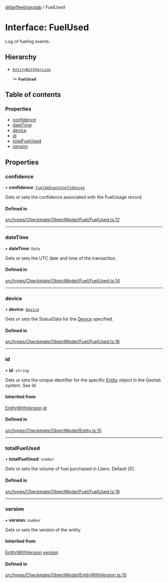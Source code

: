 [@fairfleet/geotab](../README.md) / FuelUsed

# Interface: FuelUsed

Log of fueling events.

## Hierarchy

- [`EntityWithVersion`](EntityWithVersion.md)

  ↳ **`FuelUsed`**

## Table of contents

### Properties

- [confidence](FuelUsed.md#confidence)
- [dateTime](FuelUsed.md#datetime)
- [device](FuelUsed.md#device)
- [id](FuelUsed.md#id)
- [totalFuelUsed](FuelUsed.md#totalfuelused)
- [version](FuelUsed.md#version)

## Properties

### confidence

• **confidence**: [`FuelUpEventConfidences`](../README.md#fuelupeventconfidences)

Gets or sets the confidence associated with the FuelUsage record.

#### Defined in

[src/types/Checkmate/ObjectModel/Fuel/FuelUsed.ts:12](https://github.com/fairfleet/geotab/blob/d57d931/src/types/Checkmate/ObjectModel/Fuel/FuelUsed.ts#L12)

___

### dateTime

• **dateTime**: `Date`

Gets or sets the UTC date and time of the transaction.

#### Defined in

[src/types/Checkmate/ObjectModel/Fuel/FuelUsed.ts:14](https://github.com/fairfleet/geotab/blob/d57d931/src/types/Checkmate/ObjectModel/Fuel/FuelUsed.ts#L14)

___

### device

• **device**: [`Device`](Device.md)

Gets or sets the StatusData for the [Device](Device.md) specified.

#### Defined in

[src/types/Checkmate/ObjectModel/Fuel/FuelUsed.ts:16](https://github.com/fairfleet/geotab/blob/d57d931/src/types/Checkmate/ObjectModel/Fuel/FuelUsed.ts#L16)

___

### id

• **id**: `string`

Gets or sets the unique identifier for the specific [Entity](Entity.md) object in the Geotab system. See Id.

#### Inherited from

[EntityWithVersion](EntityWithVersion.md).[id](EntityWithVersion.md#id)

#### Defined in

[src/types/Checkmate/ObjectModel/Entity.ts:15](https://github.com/fairfleet/geotab/blob/d57d931/src/types/Checkmate/ObjectModel/Entity.ts#L15)

___

### totalFuelUsed

• **totalFuelUsed**: `number`

Gets or sets the volume of fuel purchased in Liters. Default [0].

#### Defined in

[src/types/Checkmate/ObjectModel/Fuel/FuelUsed.ts:18](https://github.com/fairfleet/geotab/blob/d57d931/src/types/Checkmate/ObjectModel/Fuel/FuelUsed.ts#L18)

___

### version

• **version**: `number`

Gets or sets the version of the entity.

#### Inherited from

[EntityWithVersion](EntityWithVersion.md).[version](EntityWithVersion.md#version)

#### Defined in

[src/types/Checkmate/ObjectModel/EntityWithVersion.ts:10](https://github.com/fairfleet/geotab/blob/d57d931/src/types/Checkmate/ObjectModel/EntityWithVersion.ts#L10)

